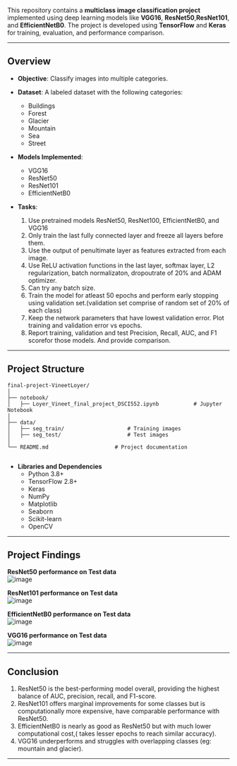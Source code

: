 
This repository contains a **multiclass image classification project** implemented using deep learning models like **VGG16**, **ResNet50**,**ResNet101**, and **EfficientNetB0**. The project is developed using **TensorFlow** and **Keras** for training, evaluation, and performance comparison.

---

## **Overview**

- **Objective**: Classify images into multiple categories.
- **Dataset**: A labeled dataset with the following categories:
  - Buildings
  - Forest
  - Glacier
  - Mountain
  - Sea
  - Street

- **Models Implemented**:
  - VGG16
  - ResNet50
  - ResNet101
  - EfficientNetB0

- **Tasks**:
  1. Use pretrained models ResNet50, ResNet100, EfficientNetB0, and VGG16
  2. Only train the last fully connected layer and freeze all layers before them.
  3. Use the output of penultimate layer as features extracted from each image.
  4. Use ReLU activation functions in the last layer, softmax layer, L2 regularization, batch normalizaton, dropoutrate of 20% and ADAM optimizer.
  5. Can try any batch size.
  6. Train the model for atleast 50 epochs and perform early stopping using validation set.(validation set comprise of random set of 20% of each class)
  7. Keep the network parameters that have lowest validation error. Plot training and validation error vs epochs.
  8. Report training, validation and test Precision, Recall, AUC, and F1 scorefor those models. And provide comparison.

---

## **Project Structure**

```plaintext
final-project-VineetLoyer/
│
├── notebook/
│   ├── Loyer_Vineet_final_project_DSCI552.ipynb           # Jupyter Notebook 
│
├── data/
│   ├── seg_train/                    # Training images
│   ├── seg_test/                     # Test images
│
└── README.md                     # Project documentation


```
- **Libraries and Dependencies**
    - Python 3.8+
    - TensorFlow 2.8+
    - Keras
    - NumPy
    - Matplotlib
    - Seaborn
    - Scikit-learn
    - OpenCV

---
## **Project Findings**

**ResNet50 performance on Test data**<br>
![image](https://github.com/user-attachments/assets/3ecf5c7b-5e3b-4a74-9da1-640fd7ce50ca)

**ResNet101 performance on Test data**<br>
![image](https://github.com/user-attachments/assets/84a21e7d-e569-43fe-bed3-7325446e991e)

**EfficientNetB0 performance on Test data**<br>
![image](https://github.com/user-attachments/assets/c79de483-d572-4ff5-a353-af10c3408c64)

**VGG16 performance on Test data**<br>
![image](https://github.com/user-attachments/assets/b2079155-c04c-4c2d-8b08-635b9a926912)



---
## **Conclusion**

  1. ResNet50 is the best-performing model overall, providing the highest balance of AUC, precision, recall, and F1-score.
  2. ResNet101 offers marginal improvements for some classes but is computationally more expensive, have comparable performance with 
     ResNet50.
  3. EfficientNetB0 is nearly as good as ResNet50 but with much lower computational cost,( takes lesser epochs to reach similar 
     accuracy).
  4. VGG16 underperforms and struggles with overlapping classes (eg: mountain and glacier).

---
